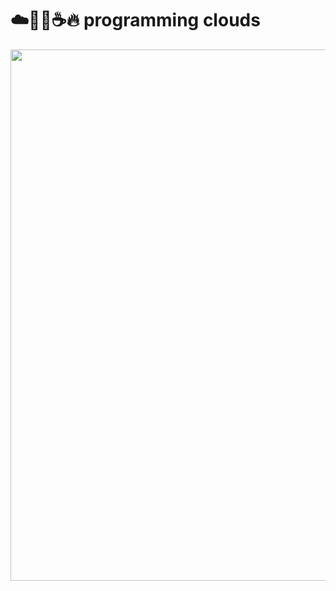# ☁️🧑‍💻☕️🔥 programming clouds
<img src="https://user-images.githubusercontent.com/349328/87306827-e4660680-c518-11ea-9135-2a598a128eac.jpg" width=850/>
